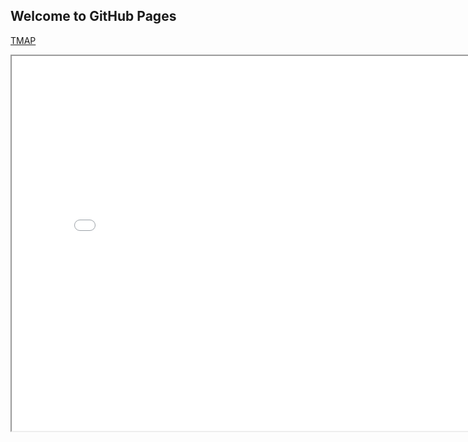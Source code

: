 ## Welcome to GitHub Pages

[TMAP](https://atfrank.github.io/SampleDock/sample_dock_tmap_1.html)


<div  markdown="0">
    <iframe src="./sample_dock_tmap_1.html" style="height:600px;width:800px;" title="UMAP of Latent Space"></iframe> 
</div>
